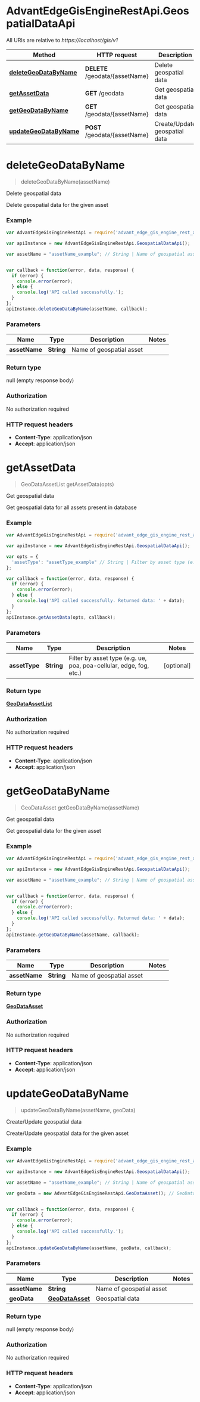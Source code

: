 # AdvantEdgeGisEngineRestApi.GeospatialDataApi

All URIs are relative to *https://localhost/gis/v1*

Method | HTTP request | Description
------------- | ------------- | -------------
[**deleteGeoDataByName**](GeospatialDataApi.md#deleteGeoDataByName) | **DELETE** /geodata/{assetName} | Delete geospatial data
[**getAssetData**](GeospatialDataApi.md#getAssetData) | **GET** /geodata | Get geospatial data
[**getGeoDataByName**](GeospatialDataApi.md#getGeoDataByName) | **GET** /geodata/{assetName} | Get geospatial data
[**updateGeoDataByName**](GeospatialDataApi.md#updateGeoDataByName) | **POST** /geodata/{assetName} | Create/Update geospatial data


<a name="deleteGeoDataByName"></a>
# **deleteGeoDataByName**
> deleteGeoDataByName(assetName)

Delete geospatial data

Delete geospatial data for the given asset

### Example
```javascript
var AdvantEdgeGisEngineRestApi = require('advant_edge_gis_engine_rest_api');

var apiInstance = new AdvantEdgeGisEngineRestApi.GeospatialDataApi();

var assetName = "assetName_example"; // String | Name of geospatial asset


var callback = function(error, data, response) {
  if (error) {
    console.error(error);
  } else {
    console.log('API called successfully.');
  }
};
apiInstance.deleteGeoDataByName(assetName, callback);
```

### Parameters

Name | Type | Description  | Notes
------------- | ------------- | ------------- | -------------
 **assetName** | **String**| Name of geospatial asset | 

### Return type

null (empty response body)

### Authorization

No authorization required

### HTTP request headers

 - **Content-Type**: application/json
 - **Accept**: application/json

<a name="getAssetData"></a>
# **getAssetData**
> GeoDataAssetList getAssetData(opts)

Get geospatial data

Get geospatial data for all assets present in database

### Example
```javascript
var AdvantEdgeGisEngineRestApi = require('advant_edge_gis_engine_rest_api');

var apiInstance = new AdvantEdgeGisEngineRestApi.GeospatialDataApi();

var opts = { 
  'assetType': "assetType_example" // String | Filter by asset type (e.g. ue, poa, poa-cellular, edge, fog, etc.)
};

var callback = function(error, data, response) {
  if (error) {
    console.error(error);
  } else {
    console.log('API called successfully. Returned data: ' + data);
  }
};
apiInstance.getAssetData(opts, callback);
```

### Parameters

Name | Type | Description  | Notes
------------- | ------------- | ------------- | -------------
 **assetType** | **String**| Filter by asset type (e.g. ue, poa, poa-cellular, edge, fog, etc.) | [optional] 

### Return type

[**GeoDataAssetList**](GeoDataAssetList.md)

### Authorization

No authorization required

### HTTP request headers

 - **Content-Type**: application/json
 - **Accept**: application/json

<a name="getGeoDataByName"></a>
# **getGeoDataByName**
> GeoDataAsset getGeoDataByName(assetName)

Get geospatial data

Get geospatial data for the given asset

### Example
```javascript
var AdvantEdgeGisEngineRestApi = require('advant_edge_gis_engine_rest_api');

var apiInstance = new AdvantEdgeGisEngineRestApi.GeospatialDataApi();

var assetName = "assetName_example"; // String | Name of geospatial asset


var callback = function(error, data, response) {
  if (error) {
    console.error(error);
  } else {
    console.log('API called successfully. Returned data: ' + data);
  }
};
apiInstance.getGeoDataByName(assetName, callback);
```

### Parameters

Name | Type | Description  | Notes
------------- | ------------- | ------------- | -------------
 **assetName** | **String**| Name of geospatial asset | 

### Return type

[**GeoDataAsset**](GeoDataAsset.md)

### Authorization

No authorization required

### HTTP request headers

 - **Content-Type**: application/json
 - **Accept**: application/json

<a name="updateGeoDataByName"></a>
# **updateGeoDataByName**
> updateGeoDataByName(assetName, geoData)

Create/Update geospatial data

Create/Update geospatial data for the given asset

### Example
```javascript
var AdvantEdgeGisEngineRestApi = require('advant_edge_gis_engine_rest_api');

var apiInstance = new AdvantEdgeGisEngineRestApi.GeospatialDataApi();

var assetName = "assetName_example"; // String | Name of geospatial asset

var geoData = new AdvantEdgeGisEngineRestApi.GeoDataAsset(); // GeoDataAsset | Geospatial data


var callback = function(error, data, response) {
  if (error) {
    console.error(error);
  } else {
    console.log('API called successfully.');
  }
};
apiInstance.updateGeoDataByName(assetName, geoData, callback);
```

### Parameters

Name | Type | Description  | Notes
------------- | ------------- | ------------- | -------------
 **assetName** | **String**| Name of geospatial asset | 
 **geoData** | [**GeoDataAsset**](GeoDataAsset.md)| Geospatial data | 

### Return type

null (empty response body)

### Authorization

No authorization required

### HTTP request headers

 - **Content-Type**: application/json
 - **Accept**: application/json

